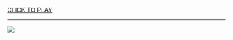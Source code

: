 
<a href="https://premium76.site?title=sonic_games_unblocked_free&ref=13M">CLICK TO PLAY</a></h3>
<hr>

<a href="https://premium76.site?title=sonic_games_unblocked_free&ref=13M"><img src="https://clearcache.store/games.png"></a>


